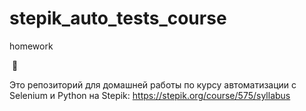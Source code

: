 # stepik\_auto\_tests\_course

homework



 🖖

Это репозиторий для домашней работы по курсу автоматизации c Selenium и Python на Stepik: https://stepik.org/course/575/syllabus

